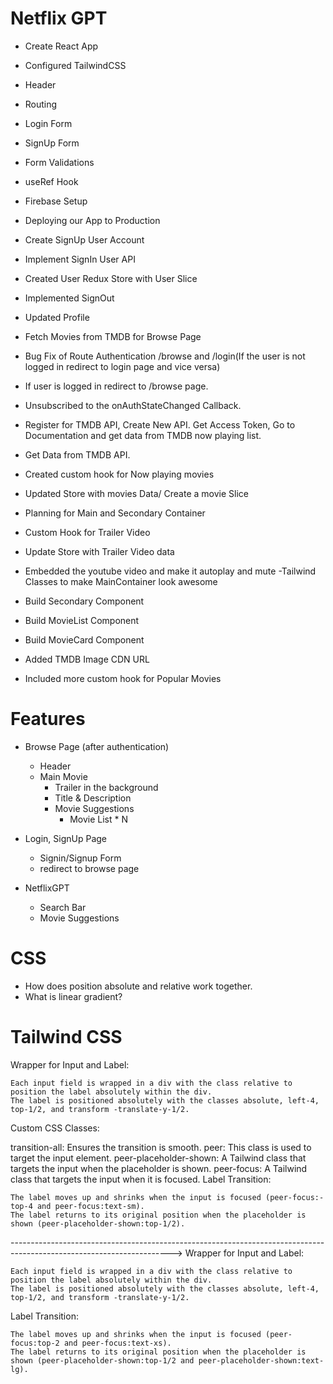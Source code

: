 # Netflix GPT

- Create React App
- Configured TailwindCSS
- Header
- Routing
- Login Form
- SignUp Form
- Form Validations
- useRef Hook
- Firebase Setup
- Deploying our App to Production
- Create SignUp User Account
- Implement SignIn User API
- Created User Redux Store with User Slice
- Implemented SignOut
- Updated Profile
- Fetch Movies from TMDB for Browse Page

- Bug Fix of Route Authentication /browse and /login(If the user is not logged in redirect to login page and vice versa)
- If user is logged in redirect to /browse page.
- Unsubscribed to the onAuthStateChanged Callback.
- Register for TMDB API, Create New API. Get Access Token, Go to Documentation and get data from TMDB now playing list.
- Get Data from TMDB API.
- Created custom hook for Now playing movies
- Updated Store with movies Data/ Create a movie Slice
- Planning for Main and Secondary Container
- Custom Hook for Trailer Video
- Update Store with Trailer Video data
- Embedded the youtube video and make it autoplay and mute
  -Tailwind Classes to make MainContainer look awesome
- Build Secondary Component
- Build MovieList Component
- Build MovieCard Component
- Added TMDB Image CDN URL
- Included more custom hook for Popular Movies

# Features

- Browse Page (after authentication)
  - Header
  - Main Movie
    - Trailer in the background
    - Title & Description
    - Movie Suggestions
      - Movie List \* N
- Login, SignUp Page

  - Signin/Signup Form
  - redirect to browse page

- NetflixGPT
  - Search Bar
  - Movie Suggestions

# CSS

- How does position absolute and relative work together.
- What is linear gradient?

# Tailwind CSS

Wrapper for Input and Label:

    Each input field is wrapped in a div with the class relative to position the label absolutely within the div.
    The label is positioned absolutely with the classes absolute, left-4, top-1/2, and transform -translate-y-1/2.

Custom CSS Classes:

transition-all: Ensures the transition is smooth.
peer: This class is used to target the input element.
peer-placeholder-shown: A Tailwind class that targets the input when the placeholder is shown.
peer-focus: A Tailwind class that targets the input when it is focused.
Label Transition:

    The label moves up and shrinks when the input is focused (peer-focus:-top-4 and peer-focus:text-sm).
    The label returns to its original position when the placeholder is shown (peer-placeholder-shown:top-1/2).

---------------------------------------------------------------------------------------------------------------------->
Wrapper for Input and Label:

    Each input field is wrapped in a div with the class relative to position the label absolutely within the div.
    The label is positioned absolutely with the classes absolute, left-4, top-1/2, and transform -translate-y-1/2.

Label Transition:

    The label moves up and shrinks when the input is focused (peer-focus:top-2 and peer-focus:text-xs).
    The label returns to its original position when the placeholder is shown (peer-placeholder-shown:top-1/2 and peer-placeholder-shown:text-lg).
